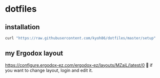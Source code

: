 # dotfiles

## installation

```sh
curl "https://raw.githubusercontent.com/kyoh86/dotfiles/master/setup" | zsh
```

## my Ergodox layout

https://configure.ergodox-ez.com/ergodox-ez/layouts/MZajL/latest/0
:memo: if you want to change layout, login and edit it.
